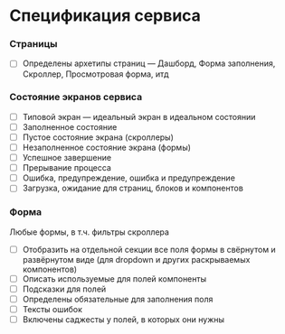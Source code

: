# Спецификация сервиса
### Страницы
- [ ] Определены архетипы страниц — Дашборд, Форма заполнения, Скроллер, Просмотровая форма, итд

### Состояние экранов сервиса
- [ ] Типовой экран — идеальный экран в идеальном состоянии
- [ ] Заполненное состояние
- [ ] Пустое состояние экрана (скроллеры)
- [ ] Незаполненное состояние экрана (формы)
- [ ] Успешное завершение
- [ ] Прерывание процесса
- [ ] Ошибка, предупреждение, ошибка и предупреждение
- [ ] Загрузка, ожидание для страниц, блоков и компонентов

### Форма
Любые формы, в т.ч. фильтры скроллера
- [ ] Отобразить на отдельной секции все поля формы в свёрнутом и развёрнутом виде (для dropdown и других раскрываемых компонентов)
- [ ] Описать используемые для полей компоненты
- [ ] Подсказки для полей
- [ ] Определены обязательные для заполнения поля
- [ ] Тексты ошибок
- [ ] Включены саджесты у полей, в которых они нужны
